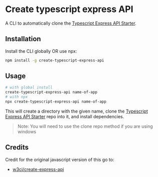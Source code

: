 # Create typescript express API

A CLI to automatically clone the [Typescript Express API Starter](https://github.com/dewhurstwill/typescript-express-api-starter).

## Installation

Install the CLI globally OR use npx:

```sh
npm install -g create-typescript-express-api
```

## Usage

```sh
# with global install
create-typescript-express-api name-of-app
# with npx
npx create-typescript-express-api name-of-app
```

This will create a directory with the given name, clone the [Typescript Express API Starter](https://github.com/dewhurstwill/typescript-express-api-starter) repo into it, and install dependencies.

> Note: You will need to use the clone repo method if you are using windows

## Credits

Credit for the original javascript version of this go to:
* [w3cj/create-express-api](https://github.com/w3cj/create-express-api)
